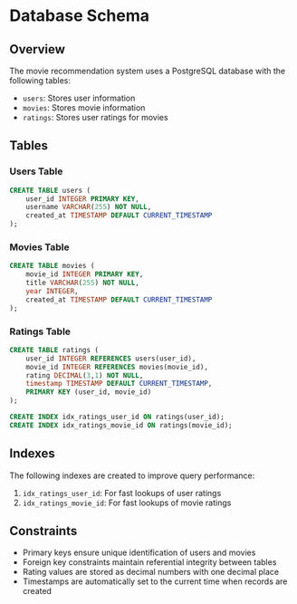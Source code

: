 # Database Schema

## Overview

The movie recommendation system uses a PostgreSQL database with the following tables:

- `users`: Stores user information
- `movies`: Stores movie information
- `ratings`: Stores user ratings for movies

## Tables

### Users Table

```sql
CREATE TABLE users (
    user_id INTEGER PRIMARY KEY,
    username VARCHAR(255) NOT NULL,
    created_at TIMESTAMP DEFAULT CURRENT_TIMESTAMP
);
```

### Movies Table

```sql
CREATE TABLE movies (
    movie_id INTEGER PRIMARY KEY,
    title VARCHAR(255) NOT NULL,
    year INTEGER,
    created_at TIMESTAMP DEFAULT CURRENT_TIMESTAMP
);
```

### Ratings Table

```sql
CREATE TABLE ratings (
    user_id INTEGER REFERENCES users(user_id),
    movie_id INTEGER REFERENCES movies(movie_id),
    rating DECIMAL(3,1) NOT NULL,
    timestamp TIMESTAMP DEFAULT CURRENT_TIMESTAMP,
    PRIMARY KEY (user_id, movie_id)
);

CREATE INDEX idx_ratings_user_id ON ratings(user_id);
CREATE INDEX idx_ratings_movie_id ON ratings(movie_id);
```

## Indexes

The following indexes are created to improve query performance:

1. `idx_ratings_user_id`: For fast lookups of user ratings
2. `idx_ratings_movie_id`: For fast lookups of movie ratings

## Constraints

- Primary keys ensure unique identification of users and movies
- Foreign key constraints maintain referential integrity between tables
- Rating values are stored as decimal numbers with one decimal place
- Timestamps are automatically set to the current time when records are created 